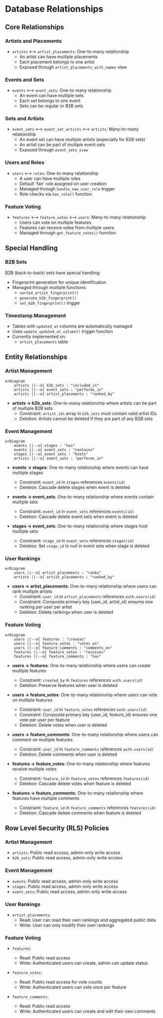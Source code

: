 # Database Relationships

## Core Relationships

### Artists and Placements
- `artists` ⟷ `artist_placements`: One-to-many relationship
  - An artist can have multiple placements
  - Each placement belongs to one artist
  - Exposed through `artist_placements_with_names` view

### Events and Sets
- `events` ⟷ `event_sets`: One-to-many relationship
  - An event can have multiple sets
  - Each set belongs to one event
  - Sets can be regular or B2B sets

### Sets and Artists
- `event_sets` ⟷ `event_set_artists` ⟷ `artists`: Many-to-many relationship
  - An event set can have multiple artists (especially for B2B sets)
  - An artist can be part of multiple event sets
  - Exposed through `event_sets_view`

### Users and Roles
- `users` ⟷ `roles`: One-to-many relationship
  - A user can have multiple roles
  - Default 'fan' role assigned on user creation
  - Managed through `handle_new_user_role` trigger
  - Role checks via `has_role()` function

### Feature Voting
- `features` ⟷ `feature_votes` ⟷ `users`: Many-to-many relationship
  - Users can vote on multiple features
  - Features can receive votes from multiple users
  - Managed through `get_feature_votes()` function

## Special Handling

### B2B Sets
B2B (back-to-back) sets have special handling:
- Fingerprint generation for unique identification
- Managed through multiple functions:
  - `sorted_artist_fingerprint()`
  - `generate_b2b_fingerprint()`
  - `set_b2b_fingerprint()` trigger

### Timestamp Management
- Tables with `updated_at` columns are automatically managed
- Uses `update_updated_at_column()` trigger function
- Currently implemented on:
  - `artist_placements` table

## Entity Relationships

### Artist Management
```mermaid
erDiagram
    artists ||--o{ b2b_sets : "included_in"
    artists ||--o{ event_sets : "performs_in"
    artists ||--o{ artist_placements : "ranked_by"
```

- **artists → b2b_sets**: One-to-many relationship where artists can be part of multiple B2B sets
  - Constraint: `artist_ids` array in `b2b_sets` must contain valid artist IDs
  - Deletion: Artists cannot be deleted if they are part of any B2B sets

### Event Management
```mermaid
erDiagram
    events ||--o{ stages : "has"
    events ||--o{ event_sets : "contains"
    stages ||--o{ event_sets : "hosts"
    artists ||--o{ event_sets : "performs_in"
```

- **events → stages**: One-to-many relationship where events can have multiple stages
  - Constraint: `event_id` in `stages` references `events(id)`
  - Deletion: Cascade delete stages when event is deleted

- **events → event_sets**: One-to-many relationship where events contain multiple sets
  - Constraint: `event_id` in `event_sets` references `events(id)`
  - Deletion: Cascade delete event sets when event is deleted

- **stages → event_sets**: One-to-many relationship where stages host multiple sets
  - Constraint: `stage_id` in `event_sets` references `stages(id)`
  - Deletion: Set `stage_id` to null in event sets when stage is deleted

### User Rankings
```mermaid
erDiagram
    users ||--o{ artist_placements : "ranks"
    artists ||--o{ artist_placements : "ranked_by"
```

- **users → artist_placements**: One-to-many relationship where users can rank multiple artists
  - Constraint: `user_id` in `artist_placements` references `auth.users(id)`
  - Constraint: Composite primary key (user_id, artist_id) ensures one ranking per user per artist
  - Deletion: Delete rankings when user is deleted

### Feature Voting
```mermaid
erDiagram
    users ||--o{ features : "creates"
    users ||--o{ feature_votes : "votes_on"
    users ||--o{ feature_comments : "comments_on"
    features ||--o{ feature_votes : "receives"
    features ||--o{ feature_comments : "has"
```

- **users → features**: One-to-many relationship where users can create multiple features
  - Constraint: `created_by` in `features` references `auth.users(id)`
  - Deletion: Preserve features when user is deleted

- **users → feature_votes**: One-to-many relationship where users can vote on multiple features
  - Constraint: `user_id` in `feature_votes` references `auth.users(id)`
  - Constraint: Composite primary key (user_id, feature_id) ensures one vote per user per feature
  - Deletion: Delete votes when user is deleted

- **users → feature_comments**: One-to-many relationship where users can comment on multiple features
  - Constraint: `user_id` in `feature_comments` references `auth.users(id)`
  - Deletion: Delete comments when user is deleted

- **features → feature_votes**: One-to-many relationship where features receive multiple votes
  - Constraint: `feature_id` in `feature_votes` references `features(id)`
  - Deletion: Cascade delete votes when feature is deleted

- **features → feature_comments**: One-to-many relationship where features have multiple comments
  - Constraint: `feature_id` in `feature_comments` references `features(id)`
  - Deletion: Cascade delete comments when feature is deleted

## Row Level Security (RLS) Policies

### Artist Management
- `artists`: Public read access, admin-only write access
- `b2b_sets`: Public read access, admin-only write access

### Event Management
- `events`: Public read access, admin-only write access
- `stages`: Public read access, admin-only write access
- `event_sets`: Public read access, admin-only write access

### User Rankings
- `artist_placements`: 
  - Read: User can read their own rankings and aggregated public data
  - Write: User can only modify their own rankings

### Feature Voting
- `features`: 
  - Read: Public read access
  - Write: Authenticated users can create, admin can update status

- `feature_votes`:
  - Read: Public read access for vote counts
  - Write: Authenticated users can vote once per feature

- `feature_comments`:
  - Read: Public read access
  - Write: Authenticated users can create and edit their own comments 